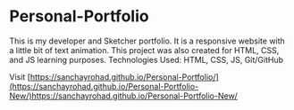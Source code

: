 # Personal-Portfolio
This is my developer and Sketcher portfolio. It is a responsive website with a little bit of text animation. This project was also created for HTML, CSS, and JS learning purposes. Technologies Used: HTML, CSS, JS, Git/GitHub


Visit [https://sanchayrohad.github.io/Personal-Portfolio/](https://sanchayrohad.github.io/Personal-Portfolio-New/)https://sanchayrohad.github.io/Personal-Portfolio-New/
